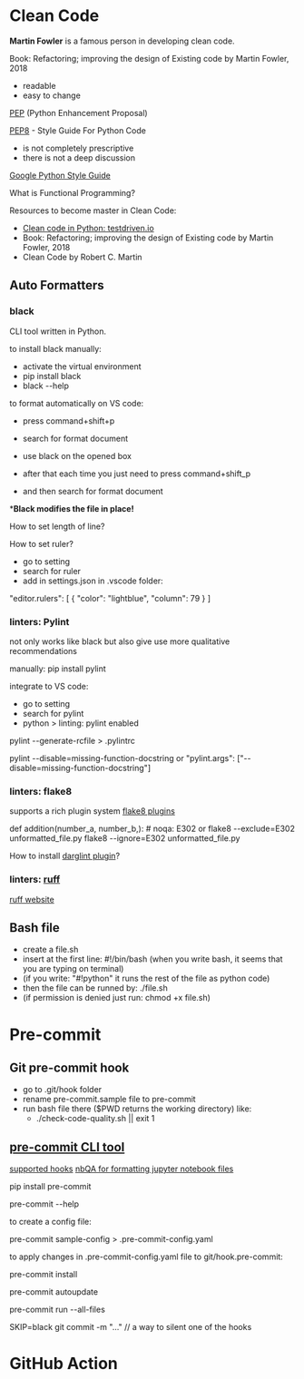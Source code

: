 # Clean Code

**Martin Fowler** is a famous person in developing clean code.

Book: Refactoring; improving the design of Existing code
by Martin Fowler, 2018


- readable
- easy to change

[PEP](https://peps.python.org/) (Python Enhancement Proposal)

[PEP8](https://peps.python.org/pep-0008/) - Style Guide For Python Code
- is not completely prescriptive
- there is not a deep discussion

[Google Python Style Guide](https://google.github.io/styleguide/pyguide.html)

What is Functional Programming?

Resources to become master in Clean Code:

- [Clean code in Python: testdriven.io](https://testdriven.io/blog/clean-code-python/)
- Book: Refactoring; improving the design of Existing code by Martin Fowler, 2018
- Clean Code by Robert C. Martin

## Auto Formatters

### black
 CLI tool written in Python.

 to install black manually:
 - activate the virtual environment
 - pip install black
 - black --help

to format automatically on VS code:
- press command+shift+p
- search for format document
- use black on the opened box


- after that each time you just need to press command+shift_p
- and then search for format document

***Black modifies the file in place!**

How to set length of line?

How to set ruler?
- go to setting
- search for ruler
- add in settings.json in .vscode folder:

"editor.rulers": [
        {
            "color": "lightblue",
            "column": 79
        }
    ]

### linters: Pylint
not only works like black but also give use more qualitative recommendations

manually:
pip install pylint

integrate to VS code:
- go to setting
- search for pylint
- python > linting: pylint enabled

pylint --generate-rcfile > .pylintrc

pylint --disable=missing-function-docstring
or
"pylint.args": ["--disable=missing-function-docstring"]

### linters: flake8
supports a rich plugin system
[flake8 plugins](https://github.com/DmytroLitvinov/awesome-flake8-extensions)

def addition(number_a, number_b,):  # noqa: E302
or
flake8 --exclude=E302 unformatted_file.py
flake8 --ignore=E302 unformatted_file.py

How to install [darglint plugin]()?

### linters: [ruff](https://github.com/astral-sh/ruff)
[ruff website](https://beta.ruff.rs/docs/)

## Bash file
- create a file.sh
- insert at the first line: #!/bin/bash (when you write bash, it seems that you are typing on terminal)
- (if you write: "#!python" it runs the rest of the file as python code)
- then the file can be runned by: ./file.sh
- (if permission is denied just run: chmod +x file.sh)


# Pre-commit

## Git pre-commit hook
- go to .git/hook folder
- rename pre-commit.sample file to pre-commit
- run bash file there ($PWD returns the working directory) like:
  - ./check-code-quality.sh || exit 1

## [pre-commit CLI tool](https://pre-commit.com)
[supported hooks](https://pre-commit.com/hooks.html)
[nbQA for formatting jupyter notebook files](github.com/nbQA-dev/nbQA)

pip install pre-commit

pre-commit --help

to create a config file:

pre-commit sample-config > .pre-commit-config.yaml

to apply changes in .pre-commit-config.yaml file to git/hook.pre-commit:

pre-commit install

pre-commit autoupdate

pre-commit run --all-files

SKIP=black git commit -m "..." // a way to silent one of the hooks

# GitHub Action
